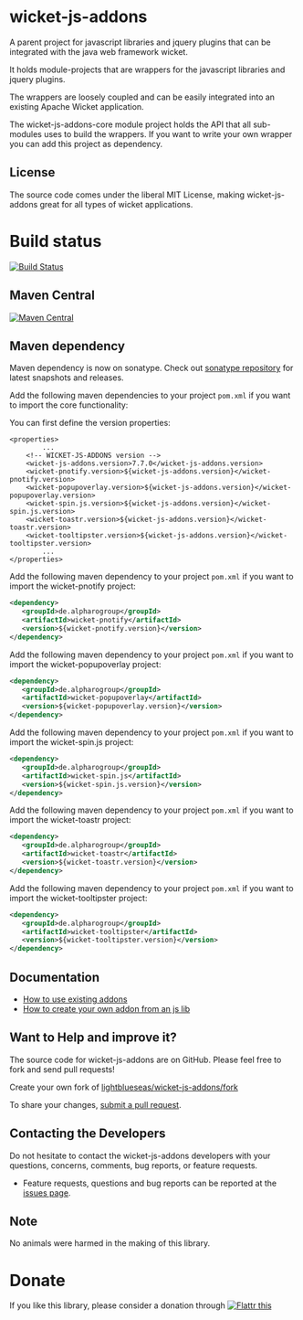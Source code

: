 wicket-js-addons
====================

A parent project for javascript libraries and jquery plugins that can be integrated with the java web framework wicket.

It holds module-projects that are wrappers for the javascript libraries and jquery plugins.

The wrappers are loosely coupled and can be easily integrated into an existing Apache Wicket application.

The wicket-js-addons-core module project holds the API that all sub-modules uses to build the wrappers. If you want to write your own wrapper you can add this project as dependency.

## License

The source code comes under the liberal MIT License, making wicket-js-addons great for all types of wicket applications.

# Build status
[![Build Status](https://travis-ci.org/lightblueseas/wicket-js-addons.svg?branch=master)](https://travis-ci.org/lightblueseas/wicket-js-addons)

## Maven Central

[![Maven Central](https://maven-badges.herokuapp.com/maven-central/de.alpharogroup/wicket-js-addons/badge.svg)](https://maven-badges.herokuapp.com/maven-central/de.alpharogroup/wicket-js-addons)

## Maven dependency

Maven dependency is now on sonatype.
Check out [sonatype repository](https://oss.sonatype.org/index.html#nexus-search;gav~de.alpharogroup~wicket-js-addons~~~) for latest snapshots and releases.

Add the following maven dependencies to your project `pom.xml` if you want to import the core functionality:

You can first define the version properties:

	<properties>
			...
		<!-- WICKET-JS-ADDONS version -->
		<wicket-js-addons.version>7.7.0</wicket-js-addons.version>
		<wicket-pnotify.version>${wicket-js-addons.version}</wicket-pnotify.version>
		<wicket-popupoverlay.version>${wicket-js-addons.version}</wicket-popupoverlay.version>
		<wicket-spin.js.version>${wicket-js-addons.version}</wicket-spin.js.version>
		<wicket-toastr.version>${wicket-js-addons.version}</wicket-toastr.version>
		<wicket-tooltipster.version>${wicket-js-addons.version}</wicket-tooltipster.version>
			...
	</properties>

Add the following maven dependency to your project `pom.xml` if you want to import the wicket-pnotify project:

```xml
<dependency>
   <groupId>de.alpharogroup</groupId>
   <artifactId>wicket-pnotify</artifactId>
   <version>${wicket-pnotify.version}</version>
</dependency>
```

Add the following maven dependency to your project `pom.xml` if you want to import the wicket-popupoverlay project:

```xml
<dependency>
   <groupId>de.alpharogroup</groupId>
   <artifactId>wicket-popupoverlay</artifactId>
   <version>${wicket-popupoverlay.version}</version>
</dependency>
```

Add the following maven dependency to your project `pom.xml` if you want to import the wicket-spin.js project:

```xml
<dependency>
   <groupId>de.alpharogroup</groupId>
   <artifactId>wicket-spin.js</artifactId>
   <version>${wicket-spin.js.version}</version>
</dependency>
```

Add the following maven dependency to your project `pom.xml` if you want to import the wicket-toastr project:

```xml
<dependency>
   <groupId>de.alpharogroup</groupId>
   <artifactId>wicket-toastr</artifactId>
   <version>${wicket-toastr.version}</version>
</dependency>
```

Add the following maven dependency to your project `pom.xml` if you want to import the wicket-tooltipster project:

```xml
<dependency>
   <groupId>de.alpharogroup</groupId>
   <artifactId>wicket-tooltipster</artifactId>
   <version>${wicket-tooltipster.version}</version>
</dependency>
```

## Documentation

  * [How to use existing addons][How to use existing addons]
  * [How to create your own addon from an js lib][How to create your own addon from an js lib]
  
   [How to use existing addons]: https://github.com/lightblueseas/wicket-js-addons/wiki/How-to-use-existing-addons "How to use existing addons"

   [How to create your own addon from an js lib]: https://github.com/lightblueseas/wicket-js-addons/wiki/How-to-create-your-own-addon-from-an-js-lib "How to create your own addon from an js lib"
   
## Want to Help and improve it? ###

The source code for wicket-js-addons are on GitHub. Please feel free to fork and send pull requests!

Create your own fork of [lightblueseas/wicket-js-addons/fork](https://github.com/lightblueseas/wicket-js-addons/fork)

To share your changes, [submit a pull request](https://github.com/lightblueseas/wicket-js-addons/pull/new/develop).

## Contacting the Developers

Do not hesitate to contact the wicket-js-addons developers with your questions, concerns, comments, bug reports, or feature requests.
- Feature requests, questions and bug reports can be reported at the [issues page](https://github.com/lightblueseas/wicket-js-addons/issues).

## Note

No animals were harmed in the making of this library.

# Donate

If you like this library, please consider a donation through 
<a href="https://flattr.com/submit/auto?fid=r7vp62&url=https%3A%2F%2Fgithub.com%2Flightblueseas%2Fwicket-js-addons" target="_blank">
<img src="http://button.flattr.com/flattr-badge-large.png" alt="Flattr this" title="Flattr this" border="0">
</a>

